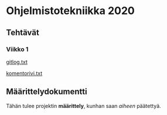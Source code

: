 # Ohjelmistotekniikka 2020
## Tehtävät
### Viikko 1
[gitlog.txt](https://github.com/TuuliTG/Ohte/blob/main/laskarit/viikko1/gitlog.txt)

[komentorivi.txt](https://github.com/TuuliTG/Ohte/blob/main/laskarit/viikko1/komentorivi.txt)
## Määrittelydokumentti

Tähän tulee projektin **määrittely**, kunhan saan *aiheen* päätettyä.  
